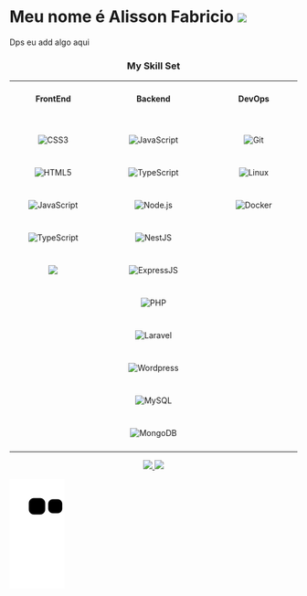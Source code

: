 
# Meu nome é Alisson Fabricio <img src="https://media.giphy.com/media/12oufCB0MyZ1Go/giphy.gif" width="50">

Dps eu add algo aqui

<h3 align="center"> My Skill Set </h2>
  
<table align="center"><tr><td valign="top" width="30%" align="center">
  
 #### FrontEnd
 <div style="display: inline_block"><br> 
  <img style="margin: 20px" src="https://profilinator.rishav.dev/skills-assets/css3-original-wordmark.svg" alt="CSS3" height="55" />
  <img style="margin: 20px" src="https://profilinator.rishav.dev/skills-assets/html5-original-wordmark.svg" alt="HTML5" height="55" />
  <img style="margin: 20px" src="https://profilinator.rishav.dev/skills-assets/javascript-original.svg" alt="JavaScript" height="45" />
  <img style="margin: 20px" src="https://profilinator.rishav.dev/skills-assets/typescript-original.svg" alt="TypeScript" height="45" />
  <img style="margin: 20px" src="https://profilinator.rishav.dev/skills-assets/react-original-wordmark.svg" height="55" />
 </div>
  
 </td>
   <td valign="top" width="39%" align="center">
  
   #### Backend 
   <div style="display: inline_block"><br>
    <img style="margin: 20px" src="https://profilinator.rishav.dev/skills-assets/javascript-original.svg" alt="JavaScript" height="45" />
    <img style="margin: 20px" src="https://profilinator.rishav.dev/skills-assets/typescript-original.svg" alt="TypeScript" height="45" />
    <img style="margin: 20px" src="https://profilinator.rishav.dev/skills-assets/nodejs-original-wordmark.svg" alt="Node.js" height="80" /><br />
    <img style="margin: 20px" src="https://profilinator.rishav.dev/skills-assets/nestjs.svg" alt="NestJS" height="50" />
    <img style="margin: 20px" src="https://profilinator.rishav.dev/skills-assets/express-original-wordmark.svg" alt="ExpressJS" height="70" /><br />
    <img style="margin: 20px" src="https://profilinator.rishav.dev/skills-assets/php-original.svg" alt="PHP" height="60" />
    <img style="margin: 20px" src="https://profilinator.rishav.dev/skills-assets/laravel-plain-wordmark.svg" alt="Laravel" height="50" />
    <img style="margin: 20px" src="https://profilinator.rishav.dev/skills-assets/wordpress.png" alt="Wordpress" height="50" /><br />
    <img style="margin: 20px" src="https://profilinator.rishav.dev/skills-assets/mysql-original-wordmark.svg" alt="MySQL" height="60" />
    <img style="margin: 20px" src="https://profilinator.rishav.dev/skills-assets/mongodb-original-wordmark.svg" alt="MongoDB" height="60" /> 
   </div>

  </td>
  <td valign="top" width="30%" align="center">
  
   #### DevOps
   <div style="display: inline_block"><br>
     <img style="margin: 20px" src="https://profilinator.rishav.dev/skills-assets/git-scm-icon.svg" alt="Git" height="55" />
     <img style="margin: 20px" src="https://profilinator.rishav.dev/skills-assets/linux-original.svg" alt="Linux" height="55" />
     <img style="margin: 20px" src="https://profilinator.rishav.dev/skills-assets/docker-original-wordmark.svg" alt="Docker" height="60" />
   </div>
  </td>
 </table>
 
 <div align="center">
    <a href = "mailto:alissonfabricio.dev@gmail.com">
      <img src="https://img.shields.io/badge/-Gmail-%23333?style=for-the-badge&logo=gmail&logoColor=white" target="_blank">
    </a>
    <a href="https://www.linkedin.com/in/alisson-fabricio-dev/" target="_blank">
      <img src="https://img.shields.io/badge/-LinkedIn-%230077B5?style=for-the-badge&logo=linkedin&logoColor=white" target="_blank">
    </a>
  </div>
  
 ![Snake animation](https://github.com/rafaballerini/rafaballerini/blob/output/github-contribution-grid-snake.svg)
  
